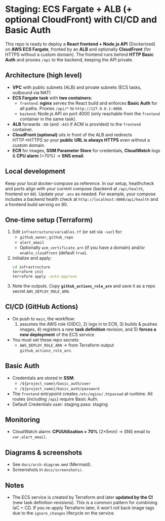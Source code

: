 # Staging: ECS Fargate + ALB (+ optional CloudFront) with CI/CD and Basic Auth

This repo is ready to deploy a **React frontend + Node.js API** (Dockerized) on **AWS ECS Fargate**, fronted by an **ALB** and optionally **CloudFront** (for HTTPS without a custom domain). The frontend runs behind **HTTP Basic Auth** and proxies `/api` to the backend, keeping the API private.

## Architecture (high level)
- **VPC** with public subnets (ALB) and private subnets (ECS tasks, outbound via NAT)
- **ECS Fargate task** with **two containers**:
  - `frontend`: **nginx** serves the React build and enforces **Basic Auth** for all paths. Proxies `/api/*` to `http://127.0.0.1:4000`.
  - `backend`: Node.js API on port 4000 (only reachable from the `frontend` container in the same task).
- **ALB** forwards `:80` (and `:443` if ACM is provided) to the `frontend` container.
- **CloudFront (optional)** sits in front of the ALB and redirects HTTP→HTTPS so your **public URL is always HTTPS** even without a custom domain.
- **ECR** for images, **SSM Parameter Store** for credentials, **CloudWatch** logs & **CPU alarm** (>70%) → **SNS email**.

## Local development
Keep your local docker-compose as reference. In our setup, healthcheck and ports align with your current compose (backend at `/api/health`, frontend on `80`). Update your `.env` as needed. For example, your compose includes a backend health check at `http://localhost:4000/api/health` and a frontend build serving on 80.

## One-time setup (Terraform)
1. Edit `infrastructure/variables.tf` (or set via `-var`) for:
   - `github_owner`, `github_repo`
   - `alert_email`
   - Optionally `acm_certificate_arn` (if you have a domain) and/or `enable_cloudfront` (default `true`).
2. Initialize and apply:
   ```bash
   cd infrastructure
   terraform init
   terraform apply -auto-approve
   ```
3. Note the outputs. Copy **`github_actions_role_arn`** and save it as a repo secret `AWS_DEPLOY_ROLE_ARN`.

## CI/CD (GitHub Actions)
- On push to `main`, the workflow:
  1) assumes the AWS role (OIDC), 2) logs in to ECR, 3) builds & pushes images, 4) registers a new **task definition** revision, and 5) **forces a new deployment** of the ECS service.
- You must set these repo secrets:
  - `AWS_DEPLOY_ROLE_ARN` → from Terraform output `github_actions_role_arn`.

## Basic Auth
- Credentials are stored in **SSM**:
  - `/${project_name}/basic_auth/user`
  - `/${project_name}/basic_auth/password`
- The `frontend` entrypoint creates `/etc/nginx/.htpasswd` at runtime. All routes (including `/api`) require Basic Auth.
- Default Credentials
  user: staging
  pass: staging



## Monitoring
- CloudWatch alarm: **CPUUtilization > 70%** (2×5min) → SNS email to `var.alert_email`.


## Diagrams & screenshots
- See `docs/arch-diagram.mmd` (Mermaid).
- Screenshots in `docs/screenshots/`.

## Notes
- The ECS service is created by Terraform and later **updated by the CI** (new task definition revisions). This is a common pattern for combining IaC + CD. If you re-apply Terraform later, it won't roll back image tags due to the `ignore_changes` lifecycle on the service.

